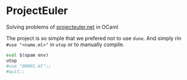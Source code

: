# ProjectEuler

Solving problems of [projecteuler.net](projecteuler.net) in OCaml

The project is so simple that we prefered not to use `dune`. And simply rin `#use "<name.ml>"` in `utop` or to manually compile.

```bash
eval $(opam env)
utop
#use "00001.ml";;
#quit;;
```